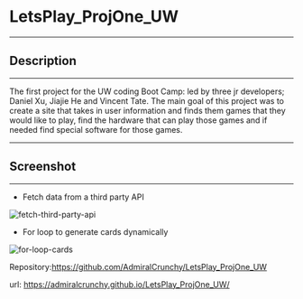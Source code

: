 # LetsPlay_ProjOne_UW

---

## Description

---

The first project for the UW coding Boot Camp: led by three jr developers; Daniel Xu, Jiajie He and Vincent Tate. The main goal of this project was to create a site that takes in user information and finds them games that they would like to play, find the hardware that can play those games and if needed find special software for those games.


---

## Screenshot

---

* Fetch data from a third party API 

![fetch-third-party-api](https://user-images.githubusercontent.com/105767623/178818852-7a0cc62d-35ef-4447-9491-ec1cb3c8c572.png)

* For loop to generate cards dynamically

![for-loop-cards](https://user-images.githubusercontent.com/105767623/178818886-a46e68e5-5b3a-4a6a-9d64-b09f075003a7.png)


Repository:https://github.com/AdmiralCrunchy/LetsPlay_ProjOne_UW

url: https://admiralcrunchy.github.io/LetsPlay_ProjOne_UW/
